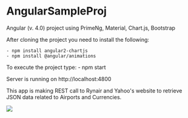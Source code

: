 # AngularSampleProj
Angular (v. 4.0) project using PrimeNg, Material, Chart.js, Bootstrap

After cloning the project you need to install the following:

    - npm install angular2-chartjs
    - npm install @angular/animations

To execute the project type:
    - npm start
    
Server is running on http://localhost:4800

This app is making REST call to Rynair and Yahoo's website to retrieve JSON data related to Airports and Currencies.

<img src="https://user-images.githubusercontent.com/29027414/34471927-43ddcc32-ef4d-11e7-9435-3eaaab968595.gif" />



   
